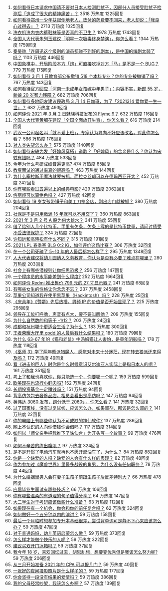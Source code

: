 1. [如何看待日本请求中国请不要对日本人检测肛拭子，因部分人员接受肛拭子检测后「造成了很大的精神痛苦」？](https://www.zhihu.com/question/447147666) 3518 万热度 1225回复
1. [如何看待郑州一少年扶起倒地老人，垫付的药费要不回来，老人却说：「我良心过得去」？](https://www.zhihu.com/question/447008635) 2713 万热度 1025回复
1. [洗衣机洗内衣内裤鞋袜等是否真的不卫生？](https://www.zhihu.com/question/35351736) 1978 万热度 1743回复
1. [全国人大代表朱列玉建议「明星一次吸毒终身禁演」，你怎么看？](https://www.zhihu.com/question/447073666) 1344 万热度 1759回复
1. [秦昊称「连周迅这个级别的演员都碰不到好的剧本」，是中国的编剧太弱了吗？](https://www.zhihu.com/question/447062248) 1103 万热度 446回复
1. [中国象棋中，开局阶段本方「炮」可直接吃掉对方「马」是不是一个 BUG？](https://www.zhihu.com/question/41478929) 779 万热度 175回复
1. [如何看待 3 月 1 日教育部公布撤销 518 个本科专业？你的专业被撤销了吗？](https://www.zhihu.com/question/447136108) 767 万热度 143回复
1. [如何看待官方回应「河南一未成年女孩嫁中年男子」：内容不实，新郎 55 岁，新娘 20 岁智力残障？](https://www.zhihu.com/question/446982605) 682 万热度 706回复
1. [如何看待多地网友建议民政局 3 月 14 日加班，为了「2021314 爱你爱一生一世」？](https://www.zhihu.com/question/447073596) 682 万热度 493回复
1. [如何评价 2021 年 3 月 2 日魅族科技发布的 Flyme 9？](https://www.zhihu.com/question/447129719) 632 万热度 116回复
1. [全国人大代表黄细花建议「全国全面放开生育」，你怎么看？](https://www.zhihu.com/question/447194519) 616 万热度 214回复
1. [武汉一公司起名叫「就不爱上班」，专家认为导向不好应该改名，对此你怎么看？](https://www.zhihu.com/question/447154895) 586 万热度 176回复
1. [对人类失望怎么办？](https://www.zhihu.com/question/445897619) 575 万热度 1140回复
1. [如何看待宋轶为发「好嫁风穿搭」道歉？「好嫁风」的含义是什么？你认为宋轶有错吗？](https://www.zhihu.com/question/447150681) 484 万热度 533回复
1. [今年为什么考研成绩普遍更高?](https://www.zhihu.com/question/446986804) 474 万热度 85回复
1. [教资面试的通过率真的很高吗？](https://www.zhihu.com/question/364618487) 463 万热度 144回复
1. [为什么塞拉斯用魔法就要被抓，而拉克丝却可以在德玛西亚开大？](https://www.zhihu.com/question/366815748) 452 万热度 242回复
1. [你有哪些看过五遍以上的经典电影?](https://www.zhihu.com/question/353072809) 429 万热度 2062回复
1. [佟丽娅可以算绝色吗？](https://www.zhihu.com/question/446574843) 427 万热度 42回复
1. [如何看待 19 岁女孩带锤子和美工刀抢金店，刚出店门就被抓？](https://www.zhihu.com/question/447143326) 380 万热度 204回复
1. [社保是不是只用缴满 15 年就可以不用交了？](https://www.zhihu.com/question/47845109) 360 万热度 863回复
1. [2021 年 3 月 2 号 A 股为何大跳水？](https://www.zhihu.com/question/447191930) 341 万热度 55回复
1. [借了给别人几个比特币，手里有欠条，欠条上写的是比特币数量，请问讨债受不受法律保护？](https://www.zhihu.com/question/445676928) 324 万热度 22回复
1. [许知远和高晓松有什么不同？](https://www.zhihu.com/question/66753645) 315 万热度 191回复
1. [2021 LPL 春季赛 BLG 0:2 iG，如何评价这场比赛？](https://www.zhihu.com/question/447239739) 306 万热度 32回复
1. [在一个公司死磕了 5~10 年的人最后都怎么样了？](https://www.zhihu.com/question/295529432) 295 万热度 1348回复
1. [人大代表建议将幼儿园纳入义务教育，你认为是否有必要？难点在哪里？](https://www.zhihu.com/question/447064631) 280 万热度 203回复
1. [社会上有哪些潜规则让你细思恐极？](https://www.zhihu.com/question/34886670) 256 万热度 147回复
1. [一个程序员的水平能差到什么程度?](https://www.zhihu.com/question/314644210) 252 万热度 1664回复
1. [如何评价 Redmi 推出售价 799 元的 27 寸显示器？](https://www.zhihu.com/question/447019060) 241 万热度 68回复
1. [有哪些女生的性格让你念念不忘？](https://www.zhihu.com/question/317800114) 237 万热度 2458回复
1. [苹果公司知道我在使用黑苹果（Hackintosh）吗？](https://www.zhihu.com/question/446794813) 228 万热度 25回复
1. [《庆余年》《赘婿》先后热播，男频 IP 的价值是否开始显现了？](https://www.zhihu.com/question/446537609) 225 万热度 295回复
1. [领导在工位打呼噜，声音有点大，要不要叫醒他？](https://www.zhihu.com/question/447045283) 209 万热度 155回复
1. [为什么自然数的和等于 -1/12？](https://www.zhihu.com/question/310826076) 203 万热度 24回复
1. [成都和杭州哪个更适合生活？为什么？](https://www.zhihu.com/question/22758728) 183 万热度 300回复
1. [王者荣耀大厅里 cpdd 的人最后有什么结果吗？](https://www.zhihu.com/question/386283414) 180 万热度 79回复
1. [为什么 63-67 年的《猫和老鼠》中汤姆猫让人害怕，是童年阴影吗？](https://www.zhihu.com/question/406335675) 178 万热度 118回复
1. [《巫师 3》学了两年熊派猎魔人，感觉对未来十分迷茫，现在转去狼派还来得及吗？](https://www.zhihu.com/question/442886004) 172 万热度 49回复
1. [看《进击的巨人》时你是什么时候意识艾尔迪亚人实际上是指日本人的呢？](https://www.zhihu.com/question/440895597) 161 万热度 351回复
1. [考上了和我也喜欢你，你只能选一个，你要哪一个呢？](https://www.zhihu.com/question/445960982) 159 万热度 599回复
1. [欧美现在也流行小鲜肉吗?](https://www.zhihu.com/question/443641319) 152 万热度 24回复
1. [长期投资基金一定赚钱吗？](https://www.zhihu.com/question/444669322) 151 万热度 94回复
1. [背高仿包包去奢侈品店，柜员会看出是高仿吗？](https://www.zhihu.com/question/404655600) 147 万热度 94回复
1. [英伟达 3060 发布，跑分低于 2060s ，你怎么看？](https://www.zhihu.com/question/446519816) 141 万热度 32回复
1. [过了国家线，没有过复试线，应该怎么办，如果调剂，那该是怎么调的？](https://www.zhihu.com/question/443569703) 141 万热度 22回复
1. [你的电脑上有哪些你认为不可或缺的神仙软件?](https://www.zhihu.com/question/411922752) 137 万热度 286回复
1. [网上不认识的人向你借钱你会借吗？](https://www.zhihu.com/question/444990402) 117 万热度 314回复
1. [如何以「师父亲手把我推下了诛仙台」为开头写一个故事？](https://www.zhihu.com/question/435873943) 99 万热度 476回复
1. [如何不辛苦的练出腹肌？](https://www.zhihu.com/question/357598718) 97 万热度 324回复
1. [是不是开惯了电动汽车就再也不愿开燃油车了，为什么？](https://www.zhihu.com/question/297591947) 84 万热度 882回复
1. [你是一个缺爱的人吗？缺爱的人会有什么样的表现？](https://www.zhihu.com/question/401898193) 82 万热度 48回复
1. [作为参加过《魔兽世界》里最多战役的角男，为什么没有任何职务？](https://www.zhihu.com/question/446659856) 78 万热度 44回复
1. [为什么婚姻里男人会在妻子生孩子前跟生孩子后反差特别大？](https://www.zhihu.com/question/439607839) 66 万热度 478回复
1. [应届毕业生面试有哪些技巧？](https://www.zhihu.com/question/59741110) 66 万热度 106回复
1. [你有哪些温柔的有道理的句子值得分享？](https://www.zhihu.com/question/439735011) 64 万热度 147回复
1. [大二学生对于考研应该做些什么准备？](https://www.zhihu.com/question/29849660) 63 万热度 112回复
1. [如果现在有一个机会，你会和你的前任复合吗？](https://www.zhihu.com/question/446246813) 62 万热度 324回复
1. [如何做好一个五分钟以内的演讲？](https://www.zhihu.com/question/26586726) 59 万热度 158回复
1. [最后一个月临时想参加专升本基础很差，尝试背单词可是静不下心来应该怎么办？](https://www.zhihu.com/question/445173359) 59 万热度 47回复
1. [对于普通妈妈，幼儿英语启蒙怎么做？](https://www.zhihu.com/question/361167904) 59 万热度 373回复
1. [怎么样才能做个快乐的人呢？](https://www.zhihu.com/question/444237636) 59 万热度 322回复
1. [建议买双开门冰箱吗？](https://www.zhihu.com/question/441027064) 59 万热度 37回复
1. [我今年 18 岁，喜欢回忆过去，胡思乱想，想要变优秀但是我该怎么努力呢?](https://www.zhihu.com/question/444729856) 59 万热度 206回复
1. [从三月开始准备 2021 年的 CPA 可以报几门？](https://www.zhihu.com/question/439722931) 59 万热度 40回复
1. [一张好的夜间摄影照片是什么样子的？](https://www.zhihu.com/question/41387323) 59 万热度 177回复
1. [你会坚持一段没有结果的爱情吗？](https://www.zhihu.com/question/443086921) 59 万热度 386回复
1. [我的父母经常吵架，我该怎么办啊？](https://www.zhihu.com/question/447121385) 57 万热度 139回复